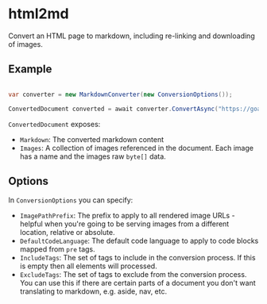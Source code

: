 # html2md

Convert an HTML page to markdown, including re-linking and downloading of images.

## Example

``` csharp

var converter = new MarkdownConverter(new ConversionOptions());

ConvertedDocument converted = await converter.ConvertAsync("https://goatly.net/some-article");

```

`ConvertedDocument` exposes:

- `Markdown`: The converted markdown content
- `Images`: A collection of images referenced in the document. Each image has a name and the images raw `byte[]` data.

## Options

In `ConversionOptions` you can specify:

- `ImagePathPrefix`: The prefix to apply to all rendered image URLs - helpful when you're going to be serving
images from a different location, relative or absolute.
- `DefaultCodeLanguage`: The default code language to apply to code blocks mapped from `pre` tags.
- `IncludeTags`: The set of tags to include in the conversion process. If this is empty then all elements will processed.
- `ExcludeTags`: The set of tags to exclude from the conversion process. You can use this if there are certain parts of
a document you don't want translating to markdown, e.g. aside, nav, etc.